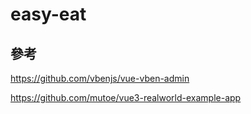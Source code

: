 # easy-eat

## 參考

https://github.com/vbenjs/vue-vben-admin

https://github.com/mutoe/vue3-realworld-example-app